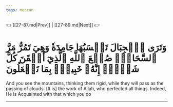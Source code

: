 ```yaml
---
tags: meccan
---
```


👈 [[27-87.md|Prev]] | [[27-89.md|Next]] 👉

# وَتَرَى ٱلۡجِبَالَ تَحۡسَبُهَا جَامِدَةٗ وَهِيَ تَمُرُّ مَرَّ ٱلسَّحَابِۚ صُنۡعَ ٱللَّهِ ٱلَّذِيٓ أَتۡقَنَ كُلَّ شَيۡءٍۚ إِنَّهُۥ خَبِيرُۢ بِمَا تَفۡعَلُونَ

And you see the mountains, thinking them rigid, while they will pass as the passing of clouds. [It is] the work of Allah, who perfected all things. Indeed, He is Acquainted with that which you do

---


